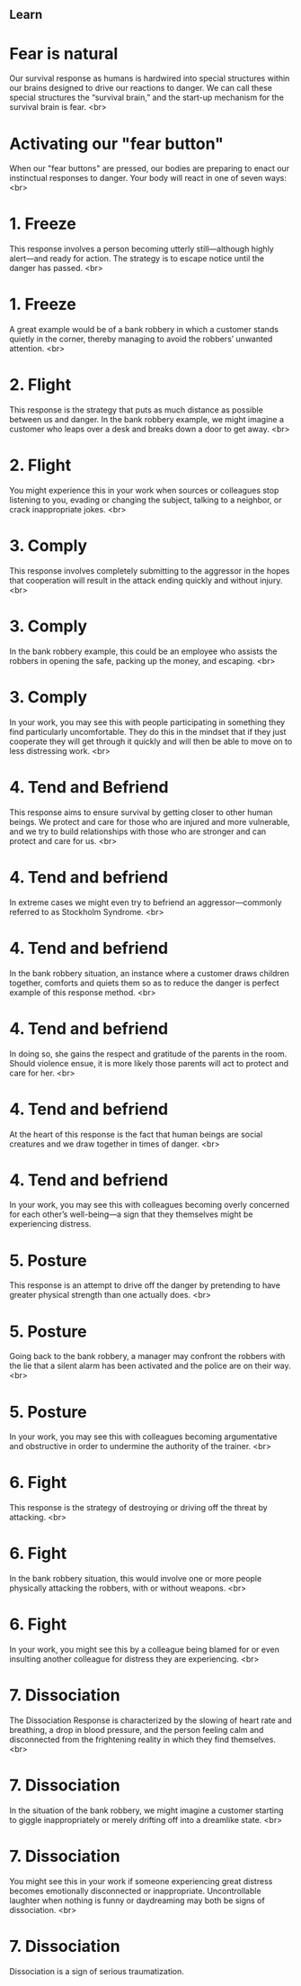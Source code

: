 
## Learn

# Fear is natural
Our survival response as humans is hardwired into special structures within our brains designed to drive our reactions to danger. We can call these special structures the “survival brain,” and the start-up mechanism for the survival brain is fear.
&lt;br&gt;
# Activating our &quot;fear button&quot;
When our &quot;fear buttons&quot; are pressed, our bodies are preparing to enact our instinctual responses to danger. Your body will react in one of seven ways:
&lt;br&gt;
# 1. Freeze
This response involves a person becoming utterly still—although highly alert—and ready for action. The strategy is to escape notice until the danger has passed.
&lt;br&gt;
# 1. Freeze
A great example would be of a bank robbery in which a customer stands quietly in the corner, thereby managing to avoid the robbers’ unwanted attention.
&lt;br&gt;
# 2. Flight
This response is the strategy that puts as much distance as possible between us and danger. In the bank robbery example, we might imagine a customer who leaps over a desk and breaks down a door to get away.
&lt;br&gt;
# 2. Flight
You might experience this in your work when sources or colleagues stop listening to you, evading or changing the subject, talking to a neighbor, or crack inappropriate jokes.
&lt;br&gt;
# 3. Comply
This response involves completely submitting to the aggressor in the hopes that cooperation will result in the attack ending quickly and without injury.
&lt;br&gt;
# 3. Comply
In the bank robbery example, this could be an employee who assists the robbers in opening the safe, packing up the money, and escaping.
&lt;br&gt;
# 3. Comply
In your work, you may see this with people participating in something they find particularly uncomfortable. They do this in the mindset that if they just cooperate they will get through it quickly and will then be able to move on to less distressing work.
&lt;br&gt;
# 4. Tend and Befriend
This response aims to ensure survival by getting closer to other human beings. We protect and care for those who are injured and more vulnerable, and we try to build relationships with those who are stronger and can protect and care for us.
&lt;br&gt;
# 4. Tend and befriend
In extreme cases we might even try to befriend an aggressor—commonly referred to as Stockholm Syndrome.
&lt;br&gt;
# 4. Tend and befriend
In the bank robbery situation, an instance where a customer draws children together, comforts and quiets them so as to reduce the danger is perfect example of this response method.
&lt;br&gt;
# 4. Tend and befriend
In doing so, she gains the respect and gratitude of the parents in the room. Should violence ensue, it is more likely those parents will act to protect and care for her.
&lt;br&gt;
# 4. Tend and befriend
At the heart of this response is the fact that human beings are social creatures and we draw together in times of danger.
&lt;br&gt;
# 4. Tend and befriend
In your work, you may see this with colleagues becoming overly concerned for each other’s well-being—a sign that they themselves might be experiencing distress.
# 5. Posture
This response is an attempt to drive off the danger by pretending to have greater physical strength than one actually does.
&lt;br&gt;
# 5. Posture
Going back to the bank robbery, a manager may confront the robbers with the lie that a silent alarm has been activated and the police are on their way.
&lt;br&gt;
# 5. Posture
In your work, you may see this with colleagues becoming argumentative and obstructive in order to undermine the authority of the trainer.
&lt;br&gt;
# 6. Fight
This response is the strategy of destroying or driving off the threat by attacking.
&lt;br&gt;
# 6. Fight
In the bank robbery situation, this would involve one or more people physically attacking the robbers, with or without weapons.
&lt;br&gt;
# 6. Fight
In your work, you might see this by a colleague being blamed for or even insulting another colleague for distress they are experiencing.
&lt;br&gt;
# 7. Dissociation
The Dissociation Response is characterized by the slowing of heart rate and breathing, a drop in blood pressure, and the person feeling calm and disconnected from the frightening reality in which they find themselves.
&lt;br&gt;
# 7. Dissociation
In the situation of the bank robbery, we might imagine a customer starting to giggle inappropriately or merely drifting off into a dreamlike state.
&lt;br&gt;
# 7. Dissociation
You might see this in your work if someone experiencing great distress becomes emotionally disconnected or inappropriate. Uncontrollable laughter when nothing is funny or daydreaming may both be signs of dissociation.
&lt;br&gt;
# 7. Dissociation
Dissociation is a sign of serious traumatization.
